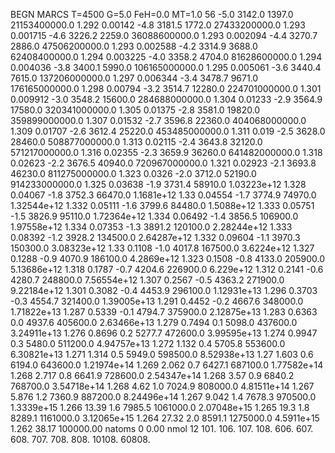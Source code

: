 BEGN
MARCS T=4500 G=5.0 FeH=0.0 MT=1.0
                  56
-5.0 3142.0 1397.0 21153400000.0 1.292 0.00142 
-4.8 3181.5 1772.0 27433200000.0 1.293 0.001715 
-4.6 3226.2 2259.0 36088600000.0 1.293 0.002094 
-4.4 3270.7 2886.0 47506200000.0 1.293 0.002588 
-4.2 3314.9 3688.0 62408400000.0 1.294 0.003225 
-4.0 3358.2 4704.0 81628600000.0 1.294 0.004036 
-3.8 3400.1 5990.0 106165000000.0 1.295 0.005061 
-3.6 3440.4 7615.0 137206000000.0 1.297 0.006344 
-3.4 3478.7 9671.0 176165000000.0 1.298 0.00794 
-3.2 3514.7 12280.0 224701000000.0 1.301 0.009912 
-3.0 3548.2 15600.0 284688000000.0 1.304 0.01233 
-2.9 3564.9 17580.0 320341000000.0 1.305 0.01375 
-2.8 3581.0 19820.0 359899000000.0 1.307 0.01532 
-2.7 3596.8 22360.0 404068000000.0 1.309 0.01707 
-2.6 3612.4 25220.0 453485000000.0 1.311 0.019 
-2.5 3628.0 28460.0 508877000000.0 1.313 0.02115 
-2.4 3643.8 32120.0 571217000000.0 1.316 0.02355 
-2.3 3659.9 36260.0 641482000000.0 1.318 0.02623 
-2.2 3676.5 40940.0 720967000000.0 1.321 0.02923 
-2.1 3693.8 46230.0 811275000000.0 1.323 0.0326 
-2.0 3712.0 52190.0 914233000000.0 1.325 0.03638 
-1.9 3731.4 58910.0 1.03223e+12 1.328 0.04067 
-1.8 3752.3 66470.0 1.1681e+12 1.33 0.04554 
-1.7 3774.9 74970.0 1.32544e+12 1.332 0.05111 
-1.6 3799.6 84480.0 1.5088e+12 1.333 0.05751 
-1.5 3826.9 95110.0 1.72364e+12 1.334 0.06492 
-1.4 3856.5 106900.0 1.97558e+12 1.334 0.07353 
-1.3 3891.2 120100.0 2.28244e+12 1.333 0.08392 
-1.2 3928.2 134500.0 2.64287e+12 1.332 0.09604 
-1.1 3970.3 150300.0 3.08323e+12 1.33 0.1108 
-1.0 4017.8 167500.0 3.6224e+12 1.327 0.1288 
-0.9 4070.9 186100.0 4.2869e+12 1.323 0.1508 
-0.8 4133.0 205900.0 5.13686e+12 1.318 0.1787 
-0.7 4204.6 226900.0 6.229e+12 1.312 0.2141 
-0.6 4280.7 248800.0 7.56554e+12 1.307 0.2567 
-0.5 4363.2 271900.0 9.22184e+12 1.301 0.3082 
-0.4 4453.9 296100.0 1.12931e+13 1.296 0.3703 
-0.3 4554.7 321400.0 1.39005e+13 1.291 0.4452 
-0.2 4667.6 348000.0 1.71822e+13 1.287 0.5339 
-0.1 4794.7 375900.0 2.12875e+13 1.283 0.6363 
0.0 4937.6 405600.0 2.63466e+13 1.279 0.7494 
0.1 5098.0 437600.0 3.24911e+13 1.276 0.8696 
0.2 5277.7 472600.0 3.99595e+13 1.274 0.9947 
0.3 5480.0 511200.0 4.94757e+13 1.272 1.132 
0.4 5705.8 553600.0 6.30821e+13 1.271 1.314 
0.5 5949.0 598500.0 8.52938e+13 1.27 1.603 
0.6 6194.0 643600.0 1.21974e+14 1.269 2.062 
0.7 6427.1 687100.0 1.77582e+14 1.268 2.717 
0.8 6641.9 728600.0 2.54347e+14 1.268 3.57 
0.9 6840.2 768700.0 3.54718e+14 1.268 4.62 
1.0 7024.9 808000.0 4.81511e+14 1.267 5.876 
1.2 7360.9 887200.0 8.24496e+14 1.267 9.042 
1.4 7678.3 970500.0 1.3339e+15 1.266 13.39 
1.6 7985.5 1061000.0 2.07048e+15 1.265 19.3 
1.8 8289.1 1161000.0 3.12065e+15 1.264 27.32 
2.0 8591.1 1275000.0 4.5911e+15 1.262 38.17 
100000.00
natoms              0      0.00
nmol          12
          101.         106.       107.      108.         606.        607.        608.
          707.         708.       808.    10108.       60808.
